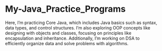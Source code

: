 # My-Java_Practice_Programs
 Here, I’m practicing Core Java, which includes Java basics such as syntax, data types, and control structures. I’m also exploring OOP concepts like designing with objects and classes, focusing on principles like encapsulation and inheritance. Additionally, I’m working on DSA to efficiently organize data and solve problems with algorithms.
